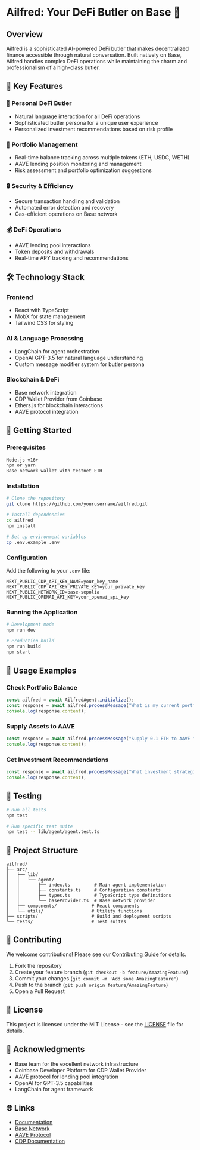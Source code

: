 # Ailfred: Your DeFi Butler on Base 🎩

## Overview

Ailfred is a sophisticated AI-powered DeFi butler that makes decentralized finance accessible through natural conversation. Built natively on Base, Ailfred handles complex DeFi operations while maintaining the charm and professionalism of a high-class butler.

## 🌟 Key Features

### 🤵 Personal DeFi Butler
- Natural language interaction for all DeFi operations
- Sophisticated butler persona for a unique user experience
- Personalized investment recommendations based on risk profile

### 💼 Portfolio Management
- Real-time balance tracking across multiple tokens (ETH, USDC, WETH)
- AAVE lending position monitoring and management
- Risk assessment and portfolio optimization suggestions

### 🔒 Security & Efficiency
- Secure transaction handling and validation
- Automated error detection and recovery
- Gas-efficient operations on Base network

### 💰 DeFi Operations
- AAVE lending pool interactions
- Token deposits and withdrawals
- Real-time APY tracking and recommendations

## 🛠 Technology Stack

### Frontend
- React with TypeScript
- MobX for state management
- Tailwind CSS for styling

### AI & Language Processing
- LangChain for agent orchestration
- OpenAI GPT-3.5 for natural language understanding
- Custom message modifier system for butler persona

### Blockchain & DeFi
- Base network integration
- CDP Wallet Provider from Coinbase
- Ethers.js for blockchain interactions
- AAVE protocol integration

## 🚀 Getting Started

### Prerequisites
```bash
Node.js v16+
npm or yarn
Base network wallet with testnet ETH
```

### Installation
```bash
# Clone the repository
git clone https://github.com/yourusername/ailfred.git

# Install dependencies
cd ailfred
npm install

# Set up environment variables
cp .env.example .env
```

### Configuration
Add the following to your `.env` file:
```env
NEXT_PUBLIC_CDP_API_KEY_NAME=your_key_name
NEXT_PUBLIC_CDP_API_KEY_PRIVATE_KEY=your_private_key
NEXT_PUBLIC_NETWORK_ID=base-sepolia
NEXT_PUBLIC_OPENAI_API_KEY=your_openai_api_key
```

### Running the Application
```bash
# Development mode
npm run dev

# Production build
npm run build
npm start
```

## 📝 Usage Examples

### Check Portfolio Balance
```typescript
const ailfred = await AilfredAgent.initialize();
const response = await ailfred.processMessage("What is my current portfolio value?");
console.log(response.content);
```

### Supply Assets to AAVE
```typescript
const response = await ailfred.processMessage("Supply 0.1 ETH to AAVE for lending");
console.log(response.content);
```

### Get Investment Recommendations
```typescript
const response = await ailfred.processMessage("What investment strategies do you recommend for a low-risk profile?");
console.log(response.content);
```

## 🧪 Testing

```bash
# Run all tests
npm test

# Run specific test suite
npm test -- lib/agent/agent.test.ts
```

## 🔧 Project Structure

```
ailfred/
├── src/
│   ├── lib/
│   │   └── agent/
│   │       ├── index.ts         # Main agent implementation
│   │       ├── constants.ts     # Configuration constants
│   │       ├── types.ts         # TypeScript type definitions
│   │       └── baseProvider.ts  # Base network provider
│   ├── components/             # React components
│   └── utils/                  # Utility functions
├── scripts/                    # Build and deployment scripts
└── tests/                      # Test suites
```

## 🤝 Contributing

We welcome contributions! Please see our [Contributing Guide](CONTRIBUTING.md) for details.

1. Fork the repository
2. Create your feature branch (`git checkout -b feature/AmazingFeature`)
3. Commit your changes (`git commit -m 'Add some AmazingFeature'`)
4. Push to the branch (`git push origin feature/AmazingFeature`)
5. Open a Pull Request

## 📜 License

This project is licensed under the MIT License - see the [LICENSE](LICENSE) file for details.

## 🙏 Acknowledgments

- Base team for the excellent network infrastructure
- Coinbase Developer Platform for CDP Wallet Provider
- AAVE protocol for lending pool integration
- OpenAI for GPT-3.5 capabilities
- LangChain for agent framework

## 🌐 Links

- [Documentation](https://docs.ailfred.io)
- [Base Network](https://base.org)
- [AAVE Protocol](https://aave.com)
- [CDP Documentation](https://docs.coinbase.com/cdp)
